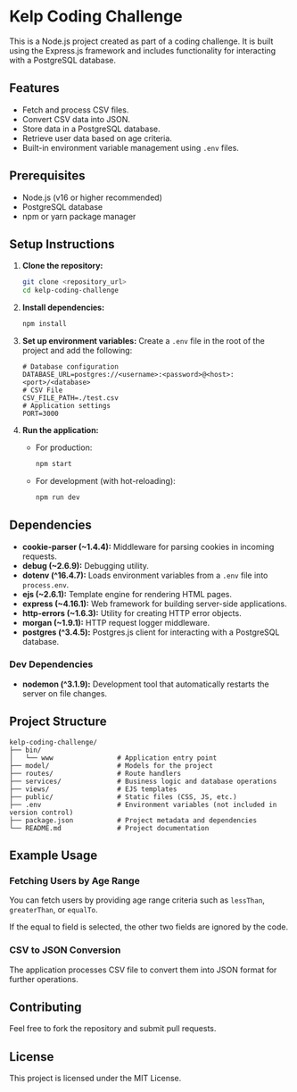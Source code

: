 # Kelp Coding Challenge

This is a Node.js project created as part of a coding challenge. It is built using the Express.js framework and includes functionality for interacting with a PostgreSQL database.

## Features
- Fetch and process CSV files.
- Convert CSV data into JSON.
- Store data in a PostgreSQL database.
- Retrieve user data based on age criteria.
- Built-in environment variable management using `.env` files.

## Prerequisites
- Node.js (v16 or higher recommended)
- PostgreSQL database
- npm or yarn package manager

## Setup Instructions

1. **Clone the repository:**
   ```bash
   git clone <repository_url>
   cd kelp-coding-challenge
   ```

2. **Install dependencies:**
   ```bash
   npm install
   ```

3. **Set up environment variables:**
   Create a `.env` file in the root of the project and add the following:
   ```env
   # Database configuration
   DATABASE_URL=postgres://<username>:<password>@<host>:<port>/<database>
   # CSV File
   CSV_FILE_PATH=./test.csv
   # Application settings
   PORT=3000
   ```

4. **Run the application:**
   - For production:
     ```bash
     npm start
     ```
   - For development (with hot-reloading):
     ```bash
     npm run dev
     ```

## Dependencies

- **cookie-parser (~1.4.4):** Middleware for parsing cookies in incoming requests.
- **debug (~2.6.9):** Debugging utility.
- **dotenv (^16.4.7):** Loads environment variables from a `.env` file into `process.env`.
- **ejs (~2.6.1):** Template engine for rendering HTML pages.
- **express (~4.16.1):** Web framework for building server-side applications.
- **http-errors (~1.6.3):** Utility for creating HTTP error objects.
- **morgan (~1.9.1):** HTTP request logger middleware.
- **postgres (^3.4.5):** Postgres.js client for interacting with a PostgreSQL database.

### Dev Dependencies

- **nodemon (^3.1.9):** Development tool that automatically restarts the server on file changes.

## Project Structure
```
kelp-coding-challenge/
├── bin/
│   └── www                # Application entry point
├── model/                 # Models for the project
├── routes/                # Route handlers
├── services/              # Business logic and database operations
├── views/                 # EJS templates
├── public/                # Static files (CSS, JS, etc.)
├── .env                   # Environment variables (not included in version control)
├── package.json           # Project metadata and dependencies
└── README.md              # Project documentation
```

## Example Usage
### Fetching Users by Age Range
You can fetch users by providing age range criteria such as `lessThan`, `greaterThan`, or `equalTo`.

If the equal to field is selected, the other two fields are ignored by the code.

### CSV to JSON Conversion
The application processes CSV file to convert them into JSON format for further operations.

## Contributing
Feel free to fork the repository and submit pull requests.

## License
This project is licensed under the MIT License.

